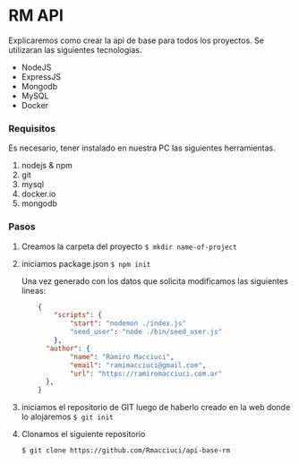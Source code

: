 # RM API

Explicaremos como crear la api de base para todos los proyectos. Se utilizaran las siguientes tecnologias.
- NodeJS
- ExpressJS
- Mongodb
- MySQL
- Docker 

### Requisitos
Es necesario, tener instalado en nuestra PC las siguientes herramientas.

1. nodejs & npm
2. git
3. mysql
4. docker.io
5. mongodb


### Pasos

1. Creamos la carpeta del proyecto
`$ mkdir name-of-project`

2. iniciamos package.json
`$ npm init`

	Una vez generado con los datos que solicita modificamos las siguientes lineas: 

	```json 
		{
			"scripts": {
				"start": "nodemon ./index.js"
				"seed_user": "node ./bin/seed_user.js"
			},
		  "author": {
				"name": "Ramiro Macciuci",
				"email": "ramimacciuci@gmail.com",
				"url": "https://ramiromacciuci.com.ar"
		  },
		}
	```
3. iniciamos el repositorio de GIT luego de haberlo creado en la web donde lo alojaremos
	`$ git init`

4. Clonamos el siguiente repositorio

	`$ git clone https://github.com/Rmacciuci/api-base-rm`